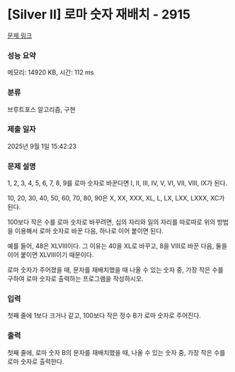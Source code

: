 # [Silver II] 로마 숫자 재배치 - 2915 

[문제 링크](https://www.acmicpc.net/problem/2915) 

### 성능 요약

메모리: 14920 KB, 시간: 112 ms

### 분류

브루트포스 알고리즘, 구현

### 제출 일자

2025년 9월 1일 15:42:23

### 문제 설명

<p>1, 2, 3, 4, 5, 6, 7, 8, 9를 로마 숫자로 바꾼다면 I, II, III, IV, V, VI, VII, VIII, IX가 된다.</p>

<p>10, 20, 30, 40, 50, 60, 70, 80, 90은 X, XX, XXX, XL, L, LX, LXX, LXXX, XC가 된다.</p>

<p>100보다 작은 수를 로마 숫자로 바꾸려면, 십의 자리와 일의 자리를 따로따로 위의 방법을 이용해서 로마 숫자로 바꾼 다음, 하나로 이어 붙이면 된다.</p>

<p>예를 들어, 48은 XLVIII이다. 그 이유는 40을 XL로 바꾸고, 8을 VIII로 바꾼 다음, 둘을 이어 붙이면 XLVIII이기 때문이다.</p>

<p>로마 숫자가 주어졌을 때, 문자를 재배치했을 때 나올 수 있는 숫자 중, 가장 작은 수를 구하여 로마 숫자로 출력하는 프로그램을 작성하시오.</p>

### 입력 

 <p>첫째 줄에 1보다 크거나 같고, 100보다 작은 정수 B가 로마 숫자로 주어진다.</p>

### 출력 

 <p>첫째 줄에, 로마 숫자 B의 문자를 재배치했을 때, 나올 수 있는 숫자 중, 가장 작은 수를 로마 숫자로 출력한다.</p>

